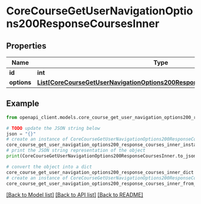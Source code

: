 # CoreCourseGetUserNavigationOptions200ResponseCoursesInner


## Properties

Name | Type | Description | Notes
------------ | ------------- | ------------- | -------------
**id** | **int** | Course id | [optional] 
**options** | [**List[CoreCourseGetUserNavigationOptions200ResponseCoursesInnerOptionsInner]**](CoreCourseGetUserNavigationOptions200ResponseCoursesInnerOptionsInner.md) |  | [optional] 

## Example

```python
from openapi_client.models.core_course_get_user_navigation_options200_response_courses_inner import CoreCourseGetUserNavigationOptions200ResponseCoursesInner

# TODO update the JSON string below
json = "{}"
# create an instance of CoreCourseGetUserNavigationOptions200ResponseCoursesInner from a JSON string
core_course_get_user_navigation_options200_response_courses_inner_instance = CoreCourseGetUserNavigationOptions200ResponseCoursesInner.from_json(json)
# print the JSON string representation of the object
print(CoreCourseGetUserNavigationOptions200ResponseCoursesInner.to_json())

# convert the object into a dict
core_course_get_user_navigation_options200_response_courses_inner_dict = core_course_get_user_navigation_options200_response_courses_inner_instance.to_dict()
# create an instance of CoreCourseGetUserNavigationOptions200ResponseCoursesInner from a dict
core_course_get_user_navigation_options200_response_courses_inner_from_dict = CoreCourseGetUserNavigationOptions200ResponseCoursesInner.from_dict(core_course_get_user_navigation_options200_response_courses_inner_dict)
```
[[Back to Model list]](../README.md#documentation-for-models) [[Back to API list]](../README.md#documentation-for-api-endpoints) [[Back to README]](../README.md)


